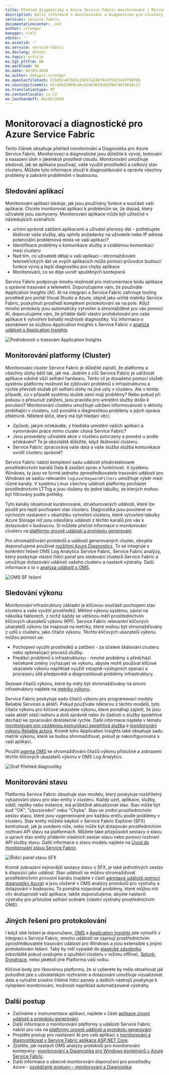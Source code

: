 ```yaml
---
title: Přehled diagnostiky a Azure Service Fabric monitorování | Microsoft Docs
description: Další informace o monitorování a Diagnostika pro clustery, aplikace a služby Azure Service Fabric.
services: service-fabric
documentationcenter: .net
author: srrengar
manager: timlt
editor: ''
ms.assetid: ''
ms.service: service-fabric
ms.devlang: dotnet
ms.topic: article
ms.tgt_pltfrm: NA
ms.workload: NA
ms.date: 04/03/2018
ms.author: dekapur;srrengar
ms.openlocfilehash: b7bd5ce879e5119417a24879c875915245f9070b
ms.sourcegitcommit: 6fcd9e220b9cd4cb2d4365de0299bf48fbb18c17
ms.translationtype: MT
ms.contentlocale: cs-CZ
ms.lasthandoff: 04/05/2018
---
```

# <a name="monitoring-and-diagnostics-for-azure-service-fabric"></a>Monitorovací a diagnostické pro Azure Service Fabric

Tento článek obsahuje přehled monitorování a Diagnostika pro Azure Service Fabric. Monitorovací a diagnostické jsou důležité k vývoji, testování a nasazení úloh v jakémkoli prostředí cloudu. Monitorování umožňuje sledovat, jak se aplikace používají, vaše využití prostředků a celkový stav clusteru. Můžete tyto informace slouží k diagnostikování a opravte všechny problémy a zabránit problémům v budoucnu. 

## <a name="application-monitoring"></a>Sledování aplikací
Monitorování aplikací sleduje, jak jsou používány funkce a součásti vaší aplikace. Chcete monitorovat aplikací k problémům se, že dopad, který uživatelé jsou zachyceny. Monitorování aplikace může být užitečné v následujících scénářích:
* určení správné zatížení aplikacemi a uživatel přenosy dat – potřebujete škálovat vaše služby, aby splnily požadavky na uživatele nebo IP adresa potenciální problémová místa ve vaší aplikaci?
* Identifikace problémy s komunikace služby a vzdálenou komunikaci mezi clusteru
* Nad tím, co uživatelé dělají s vaší aplikací – shromažďování telemetrických dat ve svých aplikacích může pomoci průvodce budoucí funkce vývoj a lepší diagnostiku pro chyby aplikace
* Monitorování, co se děje uvnitř spuštěných kontejnerů

Service Fabric podporuje mnoho možností pro instrumentace kódu aplikace s správné trasování a telemetrií. Doporučujeme vám, že používáte Application Insights (AI). AI na integraci s Service Fabric zahrnuje tooling prostředí pro portál Visual Studio a Azure, stejně jako určité metriky Service Fabric, poskytnutí prostředí komplexní protokolování se na pole. Když mnoho protokoly jsou automaticky vytvořen a shromážděné pro vás pomocí AI, doporučujeme vám, že přidáte další vlastní protokolování pro vaše aplikace k vytvoření bohatší možnosti diagnostiky. Viz informace o seznámení se službou Application Insights s Service Fabric v [analýza události s Application Insights](service-fabric-diagnostics-event-analysis-appinsights.md).

![Podrobnosti o trasování Application Insights](./media/service-fabric-tutorial-monitoring-aspnet/trace-details.png)

## <a name="platform-cluster-monitoring"></a>Monitorování platformy (Cluster)
Monitorování cluster Service Fabric je důležité zajistit, že platformy a všechny úlohy běží tak, jak má. Jedním z cílů Service Fabric je udržovat aplikace odolné vůči selhání hardwaru. Tento cíl je dosaženo pomocí služeb systému platformy možnost ke zjišťování problémů s infrastrukturou a rychle převzetí služeb při selhání úlohy na jiné uzly v clusteru. Ale v tomto případě, co v případě systému služeb sami mají problémy? Nebo pokud při pokusu o přesunutí zatížení, jsou pravidla pro umístění služby došlo k porušení? Monitorování clusteru umožňuje udržení informovanosti o aktivity probíhající v clusteru, což pomáhá s diagnostikou problémy a jejich oprava efektivně. Některé klíče, který má být hledání věci:
* Způsob, jakým očekáváte, z hlediska umístění vašich aplikací a vyrovnávání práce mimo cluster chová Service Fabric? 
* Jsou provedeny uživatele akce v clusteru potvrzeny a provést u podle očekávání? To je obzvláště důležité, když škálování clusteru.
* Service Fabric zpracovává vaše data a vaše služba služba komunikace uvnitř clusteru správně?

Service Fabric nabízí komplexní sadu událostí předinstalované prostřednictvím kanálů Data & zasílání zpráv a funkčnosti. V systému Windows, ty jsou ve formě jednoho zprostředkovatele trasování událostí pro Windows se sadou relevantní `logLevelKeywordFilters` umožňuje výběr mezi různé kanály. V systému Linux všechny události platformy pocházet prostřednictvím LTTng a jsou vloženy do jedné tabulky, ze kterých mohou být filtrovány podle potřeby. 

Tyto kanály obsahovat kurátorované, strukturovaných události, které lze použít pro lepší pochopení stav clusteru. Diagnostika jsou povolené ve výchozím nastavení v okamžiku vytvoření clusteru, které vytvoření tabulky Azure Storage níž jsou odesílány události z těchto kanálů pro vás k dotazování v budoucnu. Si můžete přečíst informace o monitorování clusteru na [platformy úrovně událostí a protokolu generování](service-fabric-diagnostics-event-generation-infra.md).

Pro shromažďování protokolů a událostí generovaných cluster, obvykle doporučujeme používat [rozšíření Azure Diagnostics](service-fabric-diagnostics-event-aggregation-wad.md). To se integruje s konkrétní řešení OMS Log Analytics Service Fabric, Service Fabric analýzy, který poskytuje vlastní řídicí panel pro sledování clusterů Service Fabric a umožňuje dotazování události vašeho clusteru a nastavit výstrahy. Další informace o to v [analýza události s OMS](service-fabric-diagnostics-event-analysis-oms.md). 

 ![OMS SF řešení](media/service-fabric-diagnostics-event-analysis-oms/service-fabric-solution.png)

## <a name="performance-monitoring"></a>Sledování výkonu
Monitorování infrastruktury základní je klíčovou součástí pochopení stav clusteru a vaše využití prostředků. Měření výkonu systému, závisí na několika faktorech, z nichž každý se většinou měří prostřednictvím klíčových ukazatelů výkonu (KPI). Service Fabric relevantní klíčových ukazatelů výkonu lze mapovat na metriky, které mohou být shromažďovány z uzlů v clusteru, jako čítače výkonu.
Těchto klíčových ukazatelů výkonu můžou pomoct se:
* Pochopení využití prostředků a zatížení - za účelem škálování clusteru nebo optimalizací procesů služby.
* Predikci problémů s infrastrukturou - mnohé problémy s předchází nečekané změny (vyřazuje) ve výkonu, abyste mohli používat klíčové ukazatele výkonu například využití vstupně-výstupních operací a procesoru sítě předpovědi a diagnostikovat problémy infrastruktury.

Seznam čítačů výkonu, které by měly být shromažďovány na úrovni infrastruktury najdete na [metriky výkonu](service-fabric-diagnostics-event-generation-perf.md). 

Service Fabric poskytuje sadu čítačů výkonu pro programovací modely Reliable Services a aktéři. Pokud používáte některou z těchto modelů, tyto čítače výkonu pro klíčové ukazatele výkonu, které pomáhají zajistit, že jsou vaše aktéři otáčí nahoru a dolů správně nebo že žádostí o služby spolehlivé dochází ke zpracování dostatečně rychle. Další informace najdete v tématu [monitorování pro vzdálenou komunikaci spolehlivá služba](service-fabric-reliable-serviceremoting-diagnostics.md#performance-counters) a [monitorování výkonu Reliable actors](service-fabric-reliable-actors-diagnostics.md#performance-counters). Kromě toho Application Insights také obsahuje sadu metrik výkonu, které se budou shromažďovat, pokud je nakonfigurovaná s vaší aplikací.

Použití [agenta OMS](service-fabric-diagnostics-oms-agent.md) ke shromažďování čítačů výkonu příslušné a zobrazení těchto klíčových ukazatelů výkonu v OMS Log Analytics.

![Graf Přehled diagnostiky](media/service-fabric-diagnostics-overview/diagnostics-overview.png)

## <a name="health-monitoring"></a>Monitorování stavu
Platforma Service Fabric obsahuje stav modelu, který poskytuje rozšiřitelný vykazování stavu pro stav entity v clusteru. Každý uzel, aplikace, služby, oddíl, repliky nebo instance, má průběžně aktualizovat stav. Stav může být buď "OK", "Upozornění" nebo "Chyba". Stav se změní prostřednictvím sestav stavu, které jsou vygenerované pro každou entitu podle problémy v clusteru. Stav entity můžete kdykoli v Service Fabric Explorer (SFX) kontrolovat, jak je uvedeno níže, nebo může být dotazován prostřednictvím rozhraní API stavu na platformách. Můžete také přizpůsobit sestavy o stavu a upravit stav entity přidáním vlastních sestav stavu nebo pomocí rozhraní API služby stavu. Další informace o stavu modelu najdete na [Úvod do monitorování stavu Service Fabric](service-fabric-health-introduction.md).

![Řídicí panel stavu SFX](media/service-fabric-diagnostics-overview/sfx-healthstatus.png)

Kromě zobrazení nejnovější sestavy stavu v SFX, je také jednotlivých sestav k dispozici jako událost. Stav události se můžou shromažďovat prostřednictvím provozní kanálu (najdete v části [agregace událostí pomocí diagnostiky Azure](service-fabric-diagnostics-event-aggregation-wad.md#log-collection-configurations)) a jsou uložené v OMS analýzy protokolů pro výstrahy a dotazování v budoucnu. To pomáhá rozpoznat problémy, které můžou mít vliv dostupnosti vaší aplikace, takže doporučujeme, abyste nastavili výstrahy pro příslušné selhání scénáře (vlastní výstrahy prostřednictvím OMS).

## <a name="other-logging-solutions"></a>Jiných řešení pro protokolování

I když obě řešení je doporučeno, [OMS](service-fabric-diagnostics-event-analysis-oms.md) a [Application Insights](service-fabric-diagnostics-event-analysis-appinsights.md) jste vytvořili v integraci s Service Fabric, mnoho událostí se zapisují prostřednictvím zprostředkovatelé trasování událostí pro Windows a jsou extensible s jinými protokolování řešení. Taky by měl vypadat do [elastické zásobníku](https://www.elastic.co/products) (obzvláště pokud uvažujete o spuštění clusteru v režimu offline), [Splunk](https://www.splunk.com/), [Dynatrace](https://www.dynatrace.com/), nebo jakékoli jiné Platforma vaši volbu. 

Klíčové body pro libovolnou platformu, že si vyberete by měla obsahovat jak pohodlné jste s uživatelským rozhraním a dotazování umožňuje vizualizovat data a vytvářet snadno čitelné řídicí panely a dalších nástrojů poskytuje k vylepšení monitorování, možnosti například automatizované výstrahy.

## <a name="next-steps"></a>Další postup

* Začínáme s instrumentace aplikací, najdete v části [aplikace úrovni událostí a protokolu generování](service-fabric-diagnostics-event-generation-app.md).
* Další informace o monitorování platformy a události Service Fabric nabízí pro vás na [platformy úrovně událostí a protokolu generování](service-fabric-diagnostics-event-generation-infra.md).
* Projděte postup pro nastavení AI pro vaši aplikaci s [monitorování a diagnostikovat v Service Fabric aplikace ASP.NET Core](service-fabric-tutorial-monitoring-aspnet.md).
* Zjistěte, jak nastavit OMS analýzy protokolů pro monitorování kontejnery- [monitorování a Diagnostika pro Windows kontejnerů v Azure Service Fabric](service-fabric-tutorial-monitoring-wincontainers.md).
* Další informace o obecné monitorování doporučení pro prostředky Azure - [osvědčené postupy – monitorování a Diagnostika](https://docs.microsoft.com/azure/architecture/best-practices/monitoring). 
